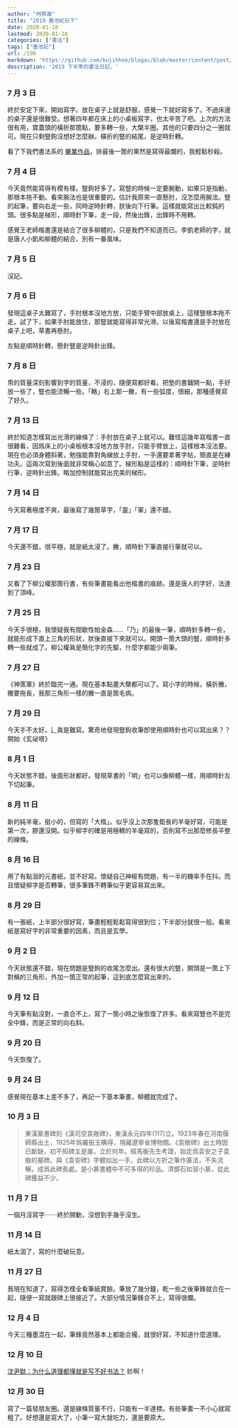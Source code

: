 ```yaml
---
author: "柯棋瀚"
title: "2019 墨池紀日下"
date: 2020-01-10
lastmod: 2020-01-10
categories: ["書法"]
tags: ["墨池記"]
url: /190
markdown: 'https://github.com/kujihhoe/blogac/blob/master/content/post/190墨池紀日下.md'
description: '2019 下半秊的書法日記。'
---
```


### 7 月 3 日

終於安定下來，開始寫字。放在桌子上就是舒服，感覺一下就好寫多了。不過床邊的桌子還是很難受。想著四年都在床上的小桌板寫字，也太辛苦了吧。上次的方法很有用，寶蓋頭的橫折那箇點，要多轉一些，大槩半圈。其他的只要四分之一圈就可。現在只剩豎鉤沒想好怎麼辦。橫折的豎的結尾，是逆時針轉。

看了下我們書法系的 [畢業作品](https://mp.weixin.qq.com/s/0dIgzmBlFcD03ldMvGwBow)，排最後一箇的果然是寫得最爛的，我輕鬆秒殺。

### 7 月 4 日

今天竟然能寫得有模有樣。豎鉤好多了。寫豎的時候一定要腕動，如果只是指動，那根本拖不動。看來腕法也是很重要的。估計我原來一直懸肘，沒怎麼用腕法。豎的起筆，要向右走一些，同時逆時針轉，肰後向下行筆。這樣就能寫出比較鈍的頭。很多點是梯形，順時針下筆，走一段，然後出鋒，出鋒時不用轉。

感覺王老師楷書還是結合了很多柳體的，只是我們不知道而已。李凱老師的字，就是唐人小凱和柳體的結合，別有一番風味。

### 7 月 5 日

沒記。

### 7 月 6 日

發現這桌子太難寫了，手肘根本沒地方放，只能手臂中部放桌上，這樣豎根本拖不走。試了下，如果手肘能放住，那豎就能寫得非常光滑。以後寫楷書還是手肘放在桌子上吧，草書再懸肘。

左點是順時針轉，懸針豎是逆時針出鋒。

### 7 月 8 日

帋的質量深刻影響到字的質量，不浸的，隨便寫都好看。把墊的書鋪開一點，手好放一些了，豎也能流暢一些。「輅」右上那一撇，有一些弧度，很細，那種感覺寫了好久。

### 7 月 13 日

終於知道怎樣寫出光滑的線條了：手肘放在桌子上就可以。難怪這幾年寫楷書一直很難看，因爲床上的小桌板根本沒地方放手肘，只能手臂放上，這樣根本沒法要。現在也必須身體斜著，勉強能靠對角線放上手肘，一手還要拿著字帖，簡直是在練功夫。這兩次寫到後面就非常稱心如意了。梯形點是這樣的：順時針下筆，逆時針行筆，逆時針出鋒。略加控制就能寫出完美的梯形。

### 7 月 14 日

今天寫著極度不爽，最後寫了幾箇草字，「靈」「軍」還不錯。

### 7 月 17 日

今天還不錯，很平穩，就是紙太浸了。撇，順時針下筆直接行筆就可以。

### 7 月 23 日

又看了下柳公權那箇行書，有些筆畫能看出他楷書的痕跡。還是唐人的字好，法達到了頂峰。

### 7 月 25 日

今天手很穩，我懷疑我有間歇性帕金森……「乃」的最後一筆，順時針多轉一些，就能形成下直上三角的形狀，肰後直接下來就可以。開頭一箇大頭的豎，順時針多轉一些就成了。柳公權眞是簡化字的先驅，什麼字都能少兩筆。

### 7 月 27 日

《神策軍》終於臨完一通。現在基本點畫大槩都可以了。寫小字的時候，橫折撇，撇要拖長，我那三角形一樣的撇一直是箇毛病。

### 7 月 29 日

今天手不太好。辶眞是難寫。驚奇地發現豎鉤收筆卽使用順時針也可以寫出來？？開始《玄祕塔》

### 8 月 1 日

今天狀態不錯，後面形狀都好。發現草書的「明」也可以像柳體一樣，用順時針左下切起筆。

### 8 月 11 日

新的純羊毫，挺小的，但寫的「大楷」。似乎沒上次那隻鉅長的羊毫好寫，可能是第一次，膠還沒開。似乎柳字的確是用極輭的羊毫寫的，否則寫不出那麼修長平整的線條。

### 8 月 16 日

用了有點洇的元書紙，並不好寫。懷疑自己神經有問題，有一半的機率手在抖。而且懷疑柳字是否轉筆，很多筆鋒不轉筆似乎更容易寫出來。

### 8 月 29 日

有一張紙，上半部分很好寫，筆畫輕輕鬆鬆寫得很到位；下半部分就很一般。看來紙是寫好字的非常重要的因素，而且是玄學。

### 9 月 2 日

今天狀態還不錯，現在問題是豎鉤的收尾怎麼出。還有很大的豎，開頭是一箇上下對稱的三角形，外加一箇正常的起筆，這到底怎麼寫出來的。

### 9 月 12 日

今天筆有點沒對，一直合不上，寫了一箇小時之後恢復了許多。看來寫豎也不是完全中鋒，而是正常的向右斜。

### 9 月 20 日

今天恢復了。

### 9 月 24 日

感覺現在基本上差不多了，再記一下基本筆畫，柳體就完成了。

### 10 月 3 日

> 東漢篆書碑刻《漢司空袁敞碑》，東漢永元四年(117)立。1923年春在河南偃師縣出土，1925年爲羅振玉購得，現藏遼寧省博物館。《袁敞碑》出土時因已斷缺，初不知碑主是誰，立於何年。經馬衡先生考證，始定爲袁安之子袁敞的墓碑。與《袁安碑》字體如出一手。此碑以方折之筆作篆法，不失流暢，成爲此碑長處。是小篆書體中不可多得的珍品。清鄧石如習小篆，從此碑獲益不少。

### 11 月 7 日

一個月沒寫字⋯⋯終於開動，沒想到手幾乎沒生。

### 11 月 14 日

紙太洇了，寫的什麼破玩意。

### 11 月 27 日

我現在知道了，寫得怎樣全看筆紙賞臉。筆放了幾分鐘，乾一些之後筆鋒就合在一起，隨便一寫就跟碑上很接近了。大部分情況筆鋒合不上，寫得很爛。

### 12 月 4 日

今天三種墨混在一起，筆鋒竟然基本上都能合攏，就很好寫，不知道什麼道理。

### 12 月 10 日

[沈尹默：为什么道理都懂就是写不好书法？](https://mp.weixin.qq.com/s/xXjKMOXB96cZYdSwo8rkmA?fbclid=IwAR3_nfHMGfv_cT-EW59uP8ISSUwRM0-kz_2h7HZb5hBma4A0nTCp7avLCNA) 妙啊！

### 12 月 30 日

寫了一篇發朋友圈。還是線條質量不行，只能有一半達標。有些筆畫一不小心就寫粗了。好想還是寫大了，小筆一寫大就吃力，還是要原大。